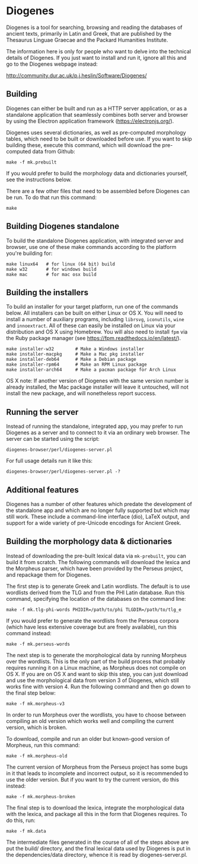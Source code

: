 Diogenes
========

Diogenes is a tool for searching, browsing and reading the databases
of ancient texts, primarily in Latin and Greek, that are published by
the Thesaurus Linguae Graecae and the Packard Humanities Institute.

The information here is only for people who want to delve into the
technical details of Diogenes.  If you just want to install and run
it, ignore all this and go to the Diogenes webpage instead:

http://community.dur.ac.uk/p.j.heslin/Software/Diogenes/

Building
--------

Diogenes can either be built and run as a HTTP server application, or
as a standalone application that seamlessly combines both server and
browser by using the Electron application framework
(https://electronjs.org/).

Diogenes uses several dictionaries, as well as pre-computed morphology
tables, which need to be built or downloaded before use.  If you want
to skip building these, execute this command, which will download the
pre-computed data from Github:

    make -f mk.prebuilt

If you would prefer to build the morphology data and dictionaries
yourself, see the instructions below.

There are a few other files that need to be assembled before Diogenes
can be run. To do that run this command:

    make

Building Diogenes standalone
----------------------------

To build the standalone Diogenes application, with integrated server
and browser, use one of these make commands according to the platform
you're building for:

    make linux64   # for linux (64 bit) build
    make w32       # for windows build
    make mac       # for mac osx build

Building the installers
-----------------------

To build an installer for your target platform, run one of the
commands below.  All installers can be built on either Linux or OS X.
You will need to install a number of auxiliary programs, including
`librsvg`, `iconutils`, `wine` and `innoextract`.  All of these can
easily be installed on Linux via your distribution and OS X using
Homebrew.  You will also need to install `fpm` via the Ruby package
manager (see https://fpm.readthedocs.io/en/latest/).

    make installer-w32        # Make a Windows installer
    make installer-macpkg     # Make a Mac pkg installer
    make installer-deb64      # Make a Debian package
    make installer-rpm64      # Make an RPM Linux package
    make installer-arch64     # Make a pacman package for Arch Linux

OS X note: If another version of Diogenes with the same version number
is already installed, the Mac package installer will leave it
untouched, will not install the new package, and will nonetheless
report success.

Running the server
------------------

Instead of running the standalone, integrated app, you may prefer to
run Diogenes as a server and to connect to it via an ordinary web
browser.  The server can be started using the script:

    diogenes-browser/perl/diogenes-server.pl

For full usage details run it like this:

    diogenes-browser/perl/diogenes-server.pl -?

Additional features
-------------------

Diogenes has a number of other features which predate the development
of the standalone app and which are no longer fully supported but
which may still work.  These include a command-line interface (dio),
LaTeX output, and support for a wide variety of pre-Unicode encodings
for Ancient Greek.

Building the morphology data & dictionaries
-------------------------------------------

Instead of downloading the pre-built lexical data via `mk-prebuilt`,
you can build it from scratch.  The following commands will download
the lexica and the Morpheus parser, which have been provided by the
Perseus project, and repackage them for Diogenes.

The first step is to generate Greek and Latin wordlists.  The default
is to use wordlists derived from the TLG and from the PHI Latin
database. Run this command, specifying the location of the databases
on the command line:

    make -f mk.tlg-phi-words PHIDIR=/path/to/phi TLGDIR=/path/to/tlg_e

If you would prefer to generate the wordlists from the Perseus corpora
(which have less extensive coverage but are freely available), run
this command instead:

    make -f mk.perseus-words

The next step is to generate the morphological data by running
Morpheus over the wordlists.  This is the only part of the build
process that probably requires running it on a Linux machine, as
Morpheus does not compile on OS X.  If you are on OS X and want to
skip this step, you can just download and use the morphological data
from version 3 of Diogenes, which still works fine with version 4.
Run the following command and then go down to the final step below:

    make -f mk.morpheus-v3

In order to run Morpheus over the wordlists, you have to choose
between compiling an old version which works well and compiling the
current version, which is broken.

To download, compile and run an older but known-good version of
Morpheus, run this command:

    make -f mk.morpheus-old

The current version of Morpheus from the Perseus project has some bugs
in it that leads to incomplete and incorrect output, so it is
recommended to use the older version.  But if you want to try the
current version, do this instead:

    make -f mk.morpheus-broken


The final step is to download the lexica, integrate the morphological
data with the lexica, and package all this in the form that Diogenes
requires.  To do this, run:

    make -f mk.data

The intermediate files generated in the course of all of the steps
above are put the build/ directory, and the final lexical data used by
Diogenes is put in the dependencies/data directory, whence it is read
by diogenes-server.pl.
